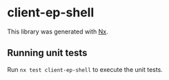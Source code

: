 # client-ep-shell

This library was generated with [Nx](https://nx.dev).

## Running unit tests

Run `nx test client-ep-shell` to execute the unit tests.
